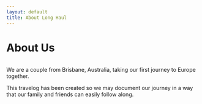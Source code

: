 ```yaml
---
layout: default
title: About Long Haul
---
```


<div class="post">
	<h1 class="pageTitle">About Us</h1>
	<img src="{{ '/assets/img/happycouple.jpg' | prepend: site.baseurl }}" alt=""> 
	<p class="intro">We are a couple from Brisbane, Australia, taking our first journey to Europe together.</p>
	<p>This travelog has been created so we may document our journey in a way that our family and friends can easily follow along.</p>
</div>
